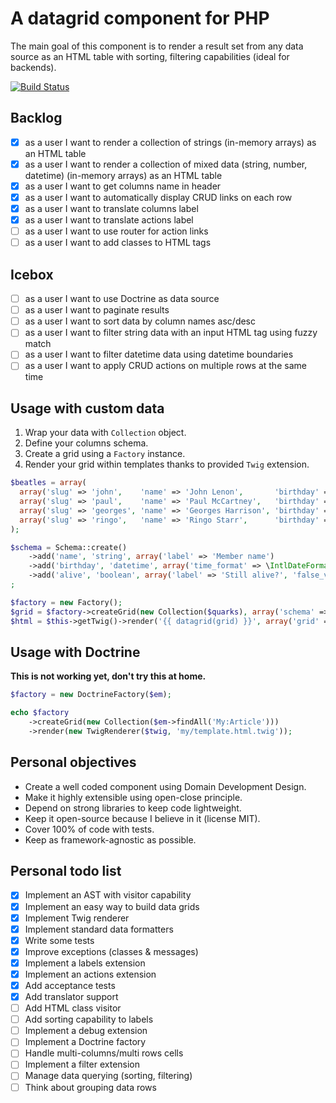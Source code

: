 A datagrid component for PHP
============================

The main goal of this component is to render a result set from any data source as an HTML table
with sorting, filtering capabilities (ideal for backends).

[![Build Status](https://travis-ci.org/jfsimon/datagrid.png)](https://travis-ci.org/jfsimon/datagrid)

Backlog
-------

- [x] as a user I want to render a collection of strings (in-memory arrays) as an HTML table
- [x] as a user I want to render a collection of mixed data (string, number, datetime) (in-memory arrays) as an HTML table
- [x] as a user I want to get columns name in header
- [x] as a user I want to automatically display CRUD links on each row
- [x] as a user I want to translate columns label
- [x] as a user I want to translate actions label
- [ ] as a user I want to use router for action links
- [ ] as a user I want to add classes to HTML tags

Icebox
------

- [ ] as a user I want to use Doctrine as data source
- [ ] as a user I want to paginate results
- [ ] as a user I want to sort data by column names asc/desc
- [ ] as a user I want to filter string data with an input HTML tag using fuzzy match
- [ ] as a user I want to filter datetime data using datetime boundaries
- [ ] as a user I want to apply CRUD actions on multiple rows at the same time

Usage with custom data
----------------------

1. Wrap your data with `Collection` object.
2. Define your columns schema.
3. Create a grid using a `Factory` instance.
4. Render your grid within templates thanks to provided `Twig` extension.


```php
$beatles = array(
  array('slug' => 'john',    'name' => 'John Lenon',       'birthday' => new \DateTime('1940-10-09'), 'alive' => false),
  array('slug' => 'paul',    'name' => 'Paul McCartney',   'birthday' => new \DateTime('1942-06-18'), 'alive' => true),
  array('slug' => 'georges', 'name' => 'Georges Harrison', 'birthday' => new \DateTime('1943-02-25'), 'alive' => false),
  array('slug' => 'ringo',   'name' => 'Ringo Starr',      'birthday' => new \DateTime('1940-07-07'), 'alive' => true),
);

$schema = Schema::create()
    ->add('name', 'string', array('label' => 'Member name')
    ->add('birthday', 'datetime', array('time_format' => \IntlDateFormatter::NONE))
    ->add('alive', 'boolean', array('label' => 'Still alive?', 'false_value' => 'no more'))
;

$factory = new Factory();
$grid = $factory->createGrid(new Collection($quarks), array('schema' => $schema));
$html = $this->getTwig()->render('{{ datagrid(grid) }}', array('grid' => $grid));
```

Usage with Doctrine
-------------------

**This is not working yet, don't try this at home.**

```php
$factory = new DoctrineFactory($em);

echo $factory
    ->createGrid(new Collection($em->findAll('My:Article')))
    ->render(new TwigRenderer($twig, 'my/template.html.twig'));
```

Personal objectives
-------------------

- Create a well coded component using Domain Development Design.
- Make it highly extensible using open-close principle.
- Depend on strong libraries to keep code lightweight.
- Keep it open-source because I believe in it (license MIT).
- Cover 100% of code with tests.
- Keep as framework-agnostic as possible.

Personal todo list
------------------

- [x] Implement an AST with visitor capability
- [x] Implement an easy way to build data grids
- [x] Implement Twig renderer
- [x] Implement standard data formatters
- [x] Write some tests
- [x] Improve exceptions (classes & messages)
- [x] Implement a labels extension
- [x] Implement an actions extension
- [x] Add acceptance tests
- [x] Add translator support
- [ ] Add HTML class visitor
- [ ] Add sorting capability to labels
- [ ] Implement a debug extension
- [ ] Implement a Doctrine factory
- [ ] Handle multi-columns/multi rows cells
- [ ] Implement a filter extension
- [ ] Manage data querying (sorting, filtering)
- [ ] Think about grouping data rows
